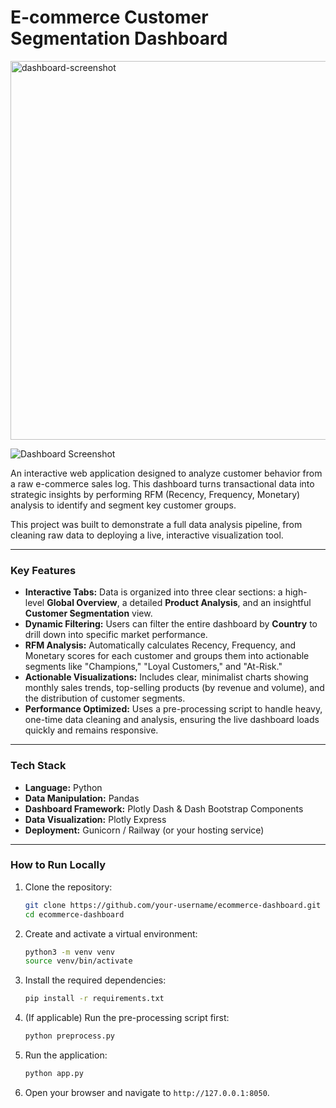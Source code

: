 # E-commerce Customer Segmentation Dashboard
<img width="1320" height="606" alt="dashboard-screenshot" src="https://github.com/user-attachments/assets/fb66616b-9384-4948-96c4-5486a6bb51c5" />

![Dashboard Screenshot](<img width="1320" height="606" alt="dashboard-screenshot" src="https://github.com/user-attachments/assets/fb66616b-9384-4948-96c4-5486a6bb51c5" />) 

An interactive web application designed to analyze customer behavior from a raw e-commerce sales log. This dashboard turns transactional data into strategic insights by performing RFM (Recency, Frequency, Monetary) analysis to identify and segment key customer groups.

This project was built to demonstrate a full data analysis pipeline, from cleaning raw data to deploying a live, interactive visualization tool.

---

### Key Features

*   **Interactive Tabs:** Data is organized into three clear sections: a high-level **Global Overview**, a detailed **Product Analysis**, and an insightful **Customer Segmentation** view.
*   **Dynamic Filtering:** Users can filter the entire dashboard by **Country** to drill down into specific market performance.
*   **RFM Analysis:** Automatically calculates Recency, Frequency, and Monetary scores for each customer and groups them into actionable segments like "Champions," "Loyal Customers," and "At-Risk."
*   **Actionable Visualizations:** Includes clear, minimalist charts showing monthly sales trends, top-selling products (by revenue and volume), and the distribution of customer segments.
*   **Performance Optimized:** Uses a pre-processing script to handle heavy, one-time data cleaning and analysis, ensuring the live dashboard loads quickly and remains responsive.

---

### Tech Stack

*   **Language:** Python
*   **Data Manipulation:** Pandas
*   **Dashboard Framework:** Plotly Dash & Dash Bootstrap Components
*   **Data Visualization:** Plotly Express
*   **Deployment:** Gunicorn / Railway (or your hosting service)

---

### How to Run Locally

1.  Clone the repository:
    ```bash
    git clone https://github.com/your-username/ecommerce-dashboard.git
    cd ecommerce-dashboard
    ```

2.  Create and activate a virtual environment:
    ```bash
    python3 -m venv venv
    source venv/bin/activate
    ```

3.  Install the required dependencies:
    ```bash
    pip install -r requirements.txt
    ```

4.  (If applicable) Run the pre-processing script first:
    ```bash
    python preprocess.py
    ```

5.  Run the application:
    ```bash
    python app.py
    ```

6.  Open your browser and navigate to `http://127.0.0.1:8050`.
